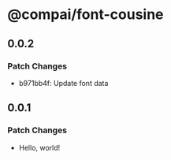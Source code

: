 # @compai/font-cousine

## 0.0.2

### Patch Changes

- b971bb4f: Update font data

## 0.0.1

### Patch Changes

- Hello, world!

